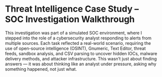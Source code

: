 # Threat Intelligence Case Study – SOC Investigation Walkthrough
This investigation was part of a simulated SOC environment, where I stepped into the role of a cybersecurity analyst responding to alerts from multiple sources. Each task reflected a real-world scenario, requiring the use of open-source intelligence (OSINT), Gnumeric, Text Editor, threat feeds, sandbox analysis, and CSV parsing to uncover hidden IOCs, malware delivery methods, and attacker infrastructure.
This wasn’t just about finding answers — it was about thinking like an analyst under pressure, asking why something happened, not just what.
